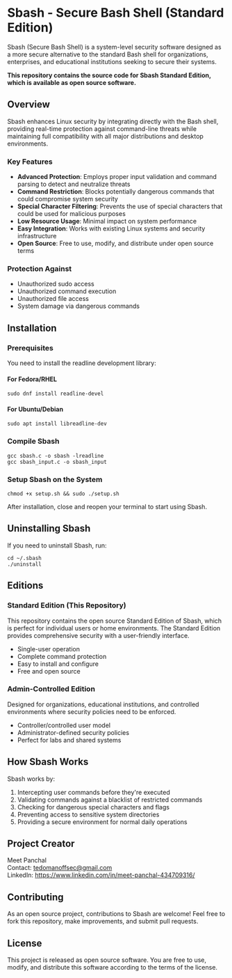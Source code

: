 # Sbash - Secure Bash Shell (Standard Edition)

Sbash (Secure Bash Shell) is a system-level security software designed as a more secure alternative to the standard Bash shell for organizations, enterprises, and educational institutions seeking to secure their systems.

**This repository contains the source code for Sbash Standard Edition, which is available as open source software.**

## Overview

Sbash enhances Linux security by integrating directly with the Bash shell, providing real-time protection against command-line threats while maintaining full compatibility with all major distributions and desktop environments.

### Key Features

- **Advanced Protection**: Employs proper input validation and command parsing to detect and neutralize threats
- **Command Restriction**: Blocks potentially dangerous commands that could compromise system security
- **Special Character Filtering**: Prevents the use of special characters that could be used for malicious purposes
- **Low Resource Usage**: Minimal impact on system performance
- **Easy Integration**: Works with existing Linux systems and security infrastructure
- **Open Source**: Free to use, modify, and distribute under open source terms

### Protection Against

- Unauthorized sudo access
- Unauthorized command execution
- Unauthorized file access
- System damage via dangerous commands

## Installation

### Prerequisites

You need to install the readline development library:

#### For Fedora/RHEL
```
sudo dnf install readline-devel
```

#### For Ubuntu/Debian
```
sudo apt install libreadline-dev
```

### Compile Sbash

```
gcc sbash.c -o sbash -lreadline
gcc sbash_input.c -o sbash_input
```

### Setup Sbash on the System

```
chmod +x setup.sh && sudo ./setup.sh
```

After installation, close and reopen your terminal to start using Sbash.

## Uninstalling Sbash

If you need to uninstall Sbash, run:

```
cd ~/.sbash 
./uninstall
```

## Editions

### Standard Edition (This Repository)

This repository contains the open source Standard Edition of Sbash, which is perfect for individual users or home environments. The Standard Edition provides comprehensive security with a user-friendly interface.

- Single-user operation
- Complete command protection
- Easy to install and configure
- Free and open source

### Admin-Controlled Edition

Designed for organizations, educational institutions, and controlled environments where security policies need to be enforced.

- Controller/controlled user model
- Administrator-defined security policies
- Perfect for labs and shared systems

## How Sbash Works

Sbash works by:

1. Intercepting user commands before they're executed
2. Validating commands against a blacklist of restricted commands
3. Checking for dangerous special characters and flags
4. Preventing access to sensitive system directories
5. Providing a secure environment for normal daily operations

## Project Creator

Meet Panchal  
Contact: tedomanoffsec@gmail.com  
LinkedIn: https://www.linkedin.com/in/meet-panchal-434709316/

## Contributing

As an open source project, contributions to Sbash are welcome! Feel free to fork this repository, make improvements, and submit pull requests.

## License

This project is released as open source software. You are free to use, modify, and distribute this software according to the terms of the license.


